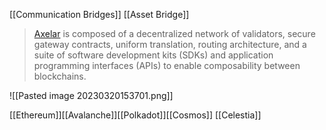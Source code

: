 [[Communication Bridges]] [[Asset Bridge]] 
> [Axelar](https://axelar.network/blog/a-technical-introduction-to-the-axelar-network) is composed of a decentralized network of validators, secure gateway contracts, uniform translation, routing architecture, and a suite of software development kits (SDKs) and application programming interfaces (APIs) to enable composability between blockchains.

![[Pasted image 20230320153701.png]]

[[Ethereum]][[Avalanche]][[Polkadot]][[Cosmos]] [[Celestia]]

